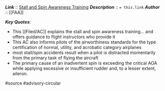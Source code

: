 ***Link***      :: [Stall and Spin Awareness Training](https://www.faa.gov/regulations_policies/advisory_circulars/index.cfm/go/document.information/documentid/1028760)
***Description***      :: `= this.link`
***Author*** :: [[FAA]]

***Key Quotes***:
* This [[Filed/AC]] explains the stall and spin awareness training... and offers guidance to flight instructors who provide it
* This AC also informs pilots of the airworthiness standards for the type certification of normal, utility, and acrobatic category airplanes
* most stall/spin accidents result when a pilot is distracted momentarily from the primary task of flying the aircraft
* The primary cause of an inadvertent spin is exceeding the critical AOA while applying excessive or insufficient rudder and, to a lesser extent, aileron.

#source #advisory-circular 